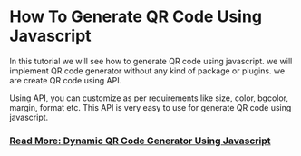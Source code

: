 # How To Generate QR Code Using Javascript

In this tutorial we will see how to generate QR code using javascript. we will implement QR code generator without any kind of package or plugins. we are create QR code using API.

Using API, you can customize as per requirements like size, color, bgcolor, margin, format etc. This API is very easy to use for generate QR code using javascript.

### [Read More: Dynamic QR Code Generator Using Javascript](https://websolutionstuff.com/post/how-to-generate-qr-code-using-javascript)
